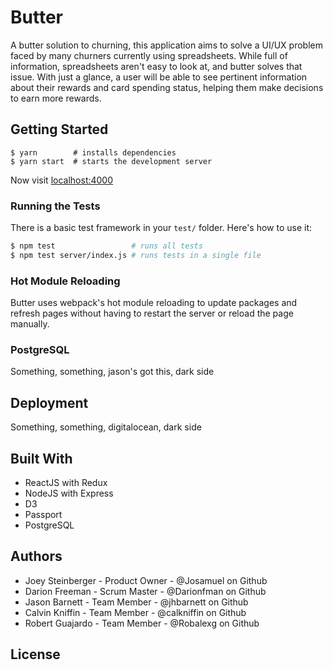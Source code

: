 # Butter

A butter solution to churning, this application aims to
solve a UI/UX problem faced by many churners currently using spreadsheets. While full of information, spreadsheets aren't easy to look at, and butter solves that issue. With just a glance, a user will be able to see pertinent information about their rewards and card spending status, helping them make decisions to earn more rewards.

## Getting Started

```
$ yarn        # installs dependencies
$ yarn start  # starts the development server

```

Now visit [localhost:4000](http://localhost:4000/)

### Running the Tests

There is a basic test framework in your `test/` folder. Here's how to use it:

```bash
$ npm test                 # runs all tests
$ npm test server/index.js # runs tests in a single file
```

### Hot Module Reloading

Butter uses webpack's hot module reloading to update packages and refresh pages without having to restart the server or reload the page manually.

### PostgreSQL

Something, something, jason's got this, dark side

## Deployment

Something, something, digitalocean, dark side

## Built With

- ReactJS with Redux
- NodeJS with Express
- D3
- Passport
- PostgreSQL

## Authors

- Joey Steinberger - Product Owner - @Josamuel on Github
- Darion Freeman - Scrum Master - @Darionfman on Github
- Jason Barnett - Team Member - @jhbarnett on Github
- Calvin Kniffin - Team Member - @calkniffin on Github
- Robert Guajardo - Team Member - @Robalexg on Github

## License
